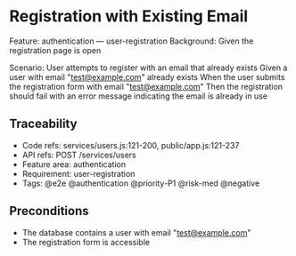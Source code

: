 # Registration with Existing Email
Feature: authentication — user-registration
  Background:
    Given the registration page is open

  Scenario: User attempts to register with an email that already exists
    Given a user with email "test@example.com" already exists
    When the user submits the registration form with email "test@example.com"
    Then the registration should fail with an error message indicating the email is already in use

## Traceability
- Code refs: services/users.js:121-200, public/app.js:121-237
- API refs: POST /services/users
- Feature area: authentication
- Requirement: user-registration
- Tags: @e2e @authentication @priority-P1 @risk-med @negative

## Preconditions
- The database contains a user with email "test@example.com"
- The registration form is accessible
